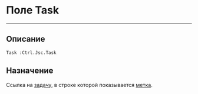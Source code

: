 ﻿# Поле Task
---

## Описание

    Task :Ctrl.Jsc.Task

## Назначение

Ссылка на [задачу](..\Task.default), в строке которой показывается [метка](..\Milestone.default).
